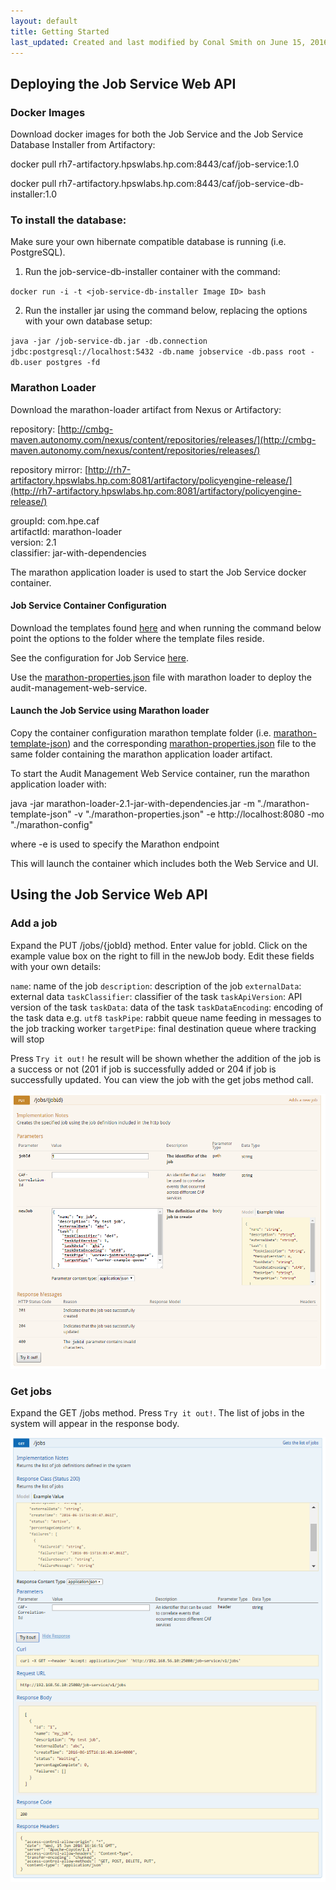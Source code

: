 ```yaml
---
layout: default
title: Getting Started
last_updated: Created and last modified by Conal Smith on June 15, 2016
---
```


## Deploying the Job Service Web API

### Docker Images

Download docker images for both the Job Service and the Job Service Database
Installer from Artifactory:

docker pull rh7-artifactory.hpswlabs.hp.com:8443/caf/job-service:1.0

docker pull rh7-artifactory.hpswlabs.hp.com:8443/caf/job-service-db-installer:1.0

### To install the database:

Make sure your own hibernate compatible database is running (i.e. PostgreSQL).

1. Run the job-service-db-installer container with the command:

`docker run -i -t <job-service-db-installer Image ID> bash`

2. Run the installer jar using the command below, replacing the options with your own database setup:

`java -jar /job-service-db.jar -db.connection jdbc:postgresql://localhost:5432 -db.name jobservice -db.pass root -db.user postgres -fd`

### Marathon Loader

Download the marathon-loader artifact from Nexus or Artifactory:

repository: [http://cmbg-maven.autonomy.com/nexus/content/repositories/releases/](http://cmbg-maven.autonomy.com/nexus/content/repositories/releases/)

repository mirror: [http://rh7-artifactory.hpswlabs.hp.com:8081/artifactory/policyengine-release/](http://rh7-artifactory.hpswlabs.hp.com:8081/artifactory/policyengine-release/)

groupId: com.hpe.caf <br>
artifactId: marathon-loader <br>
version: 2.1 <br>
classifier: jar-with-dependencies <br>

The marathon application loader is used to start the Job Service docker container.

#### Job Service Container Configuration

Download the templates found [here](https://github.hpe.com/caf/job-service-container/tree/develop/configuration)
and when running the command below point the options to the folder where the template files reside.

See the configuration for Job Service [here](https://github.hpe.com/caf/job-service-container/blob/develop/configuration/marathon-properties.md).

Use the [marathon-properties.json](https://github.hpe.com/caf/job-service-container/blob/develop/configuration/marathon-properties.json)
file with marathon loader to deploy the audit-management-web-service.

#### Launch the Job Service using Marathon loader

Copy the container configuration marathon template folder (i.e. [marathon-template-json](https://github.hpe.com/caf/job-service-container/tree/develop/configuration))
and the corresponding [marathon-properties.json](https://github.hpe.com/caf/job-service-container/blob/develop/configuration/marathon-properties.json)
file to the same folder containing the marathon application loader artifact.

To start the Audit Management Web Service container, run the marathon application loader with:

java -jar marathon-loader-2.1-jar-with-dependencies.jar -m "./marathon-template-json" -v "./marathon-properties.json" -e http://localhost:8080 -mo "./marathon-config"

where -e is used to specify the Marathon endpoint

This will launch the container which includes both the Web Service and UI.

## Using the Job Service Web API

### Add a job

Expand the PUT /jobs/{jobId} method. Enter value for jobId. Click on the example value box on the right to fill in the
newJob body. Edit these fields with your own details:

`name`: name of the job
`description`: description of the job
`externalData`: external data
`taskClassifier`: classifier of the task
`taskApiVersion`: API version of the task
`taskData`: data of the task
`taskDataEncoding`: encoding of the task data e.g. `utf8`
`taskPipe`: rabbit queue name feeding in messages to the job tracking worker
`targetPipe`: final destination queue where tracking will stop

Press `Try it out!` he result will be shown whether the addition of the job is a success or not (201 if job is successfully added or 204 if
job is successfully updated. You can view the job with the get jobs method call.

![Add Job](images/JobServiceUIAddJob.png)

 ### Get jobs

 Expand the GET /jobs method. Press `Try it out!`. The list of jobs in the system will appear in the response body.

 ![Add Job](images/JobServiceUIGet.png)